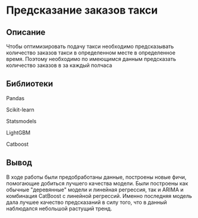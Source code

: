 # Предсказание заказов такси

## Описание

Чтобы оптимизировать подачу такси необходимо предсказывать количество заказов такси в определенном месте в определенное время. Поэтому необходимо по имеющимся данным предсказать количество заказов в за каждый полчаса

## Библиотеки

Pandas

Scikit-learn

Statsmodels

LightGBM

Catboost

## Вывод

В ходе работы были предобработаны данные, построены новые фичи, помогающие добиться лучшего качества модели. Были построены как обычные "деревянные" модели и линейная регрессия, так и ARIMA и комбинация CatBoost с линейной регрессий. Именно последняя модель дала лучшее качество предсказаний в силу того, что в данный наблюдался небольшой растущий тренд.
